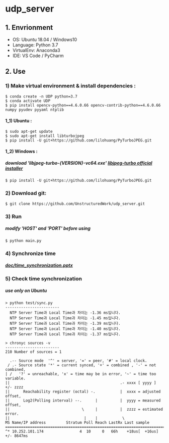 # udp_server
## 1. Envrionment
  - OS: Ubuntu 18.04 / Windows10 
  - Language: Python 3.7
  - VirtualEnv: Anaconda3
  - IDE: VS Code / PyCharm

## 2. Use

  ### 1) Make virtual environment & install dependencies :

    $ conda create -n UDP python=3.7
    $ conda activate UDP
    $ pip install opencv-python==4.6.0.66 opencv-contrib-python==4.6.0.66 numpy pyudev pyyaml ntplib
  
  #### 1_1) Ubuntu : 
    $ sudo apt-get update
    $ sudo apt-get install libturbojpeg
    $ pip install -U git+https://github.com/lilohuang/PyTurboJPEG.git

  #### 1_2) Windows :
  ##### download 'libjpeg-turbo-{VERSION}-vc64.exe' [libjpeg-turbo official installer](https://sourceforge.net/projects/libjpeg-turbo/files/)    
    $ pip install -U git+https://github.com/lilohuang/PyTurboJPEG.git 
  
  ### 2) Download git:
    $ git clone https://github.com/UnstructuredWork/udp_server.git

  ### 3) Run
  ##### modify 'HOST' and 'PORT' before using
    $ python main.py

  ### 4) Synchronize time
  ##### [doc/time_synchronization.pptx](doc/time_synchronization.pptx)

  ### 5) Check time synchronization 
  ##### use only on Ubuntu
    > python test/sync.py
    ------------------------
      NTP Server Time과 Local Time과 차이는 -1.36 ms입니다.
      NTP Server Time과 Local Time과 차이는 -1.45 ms입니다.
      NTP Server Time과 Local Time과 차이는 -1.39 ms입니다.
      NTP Server Time과 Local Time과 차이는 -1.40 ms입니다.
      NTP Server Time과 Local Time과 차이는 -1.37 ms입니다.
    
    > chronyc sources -v
    ------------------------
    210 Number of sources = 1
    
      .-- Source mode  '^' = server, '=' = peer, '#' = local clock.
     / .- Source state '*' = current synced, '+' = combined , '-' = not combined,
    | /   '?' = unreachable, 'x' = time may be in error, '~' = time too variable.
    ||                                                 .- xxxx [ yyyy ] +/- zzzz
    ||      Reachability register (octal) -.           |  xxxx = adjusted offset,
    ||      Log2(Polling interval) --.      |          |  yyyy = measured offset,
    ||                                \     |          |  zzzz = estimated error.
    ||                                 |    |           \
    MS Name/IP address         Stratum Poll Reach LastRx Last sample               
    ===============================================================================
    ^* 10.252.101.174                4  10     0   66h    +18us[  +16us] +/- 8647ms
